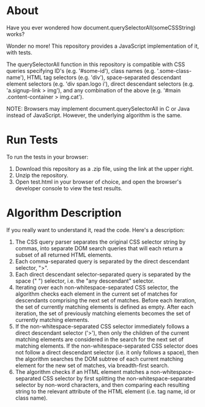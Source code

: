 # About

Have you ever wondered how document.querySelectorAll(someCSSString) works?

Wonder no more! This repository provides a JavaScript implementation of it, 
with tests.

The querySelectorAll function in this repository is compatible with CSS queries 
specifying ID's (e.g. '#some-id'), class names (e.g. '.some-class-name'), HTML 
tag selectors (e.g. 'div'), space-separated descendant element selectors (e.g. 
'div span.logo i'), direct descendant selectors (e.g. 'a.signup-link > img'), 
and any combination of the above (e.g. '#main .content-container > img.cat').

NOTE: Browsers may implement document.querySelectorAll in C or Java instead of 
JavaScript. However, the underlying algorithm is the same.

# Run Tests

To run the tests in your browser:

1. Download this repository as a .zip file, using the link at the upper right.
2. Unzip the repository.
3. Open test.html in your browser of choice, and open the browser's developer 
console to view the test results.

# Algorithm Description

If you really want to understand it, read the code. Here's a description:

1. The CSS query parser separates the original CSS selector string by commas, 
into separate DOM search queries that will each return a subset of all returned 
HTML elements.
2. Each comma-separated query is separated by the direct descendant selector, ">".
3. Each direct descendant selector-separated query is separated by the space 
(" ") selector, i.e. the "any descendant" selector.
4. Iterating over each non-whitespace-separated CSS selector, the algorithm 
checks each element in the current set of matches for descendants comprising the 
next set of matches. Before each iteration, the set of currently matching 
elements is defined as empty. After each iteration, the set of previously 
matching elements becomes the set of currently matching elements.
5. If the non-whitespace-separated CSS selector immediately follows a direct 
descendant selector ('>'), then only the children of the current matching 
elements are considered in the search for the next set of matching elements. If 
the non-whitespace-separated CSS selector does not follow a direct descendant 
selector (i.e. it only follows a space), then the algorithm searches the DOM 
subtree of each current matching element for the new set of matches, via 
breadth-first search.
6. The algorithm checks if an HTML element matches a non-whitespace-separated 
CSS selector by first splitting the non-whitespace-separated selector by non-word 
characters, and then comparing each resulting string to the relevant attribute of 
the HTML element (i.e. tag name, id or class name).
